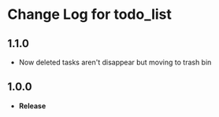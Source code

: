 # Change Log for todo_list

## 1.1.0

- Now deleted tasks aren't disappear but moving to trash bin

## 1.0.0

- **Release**
